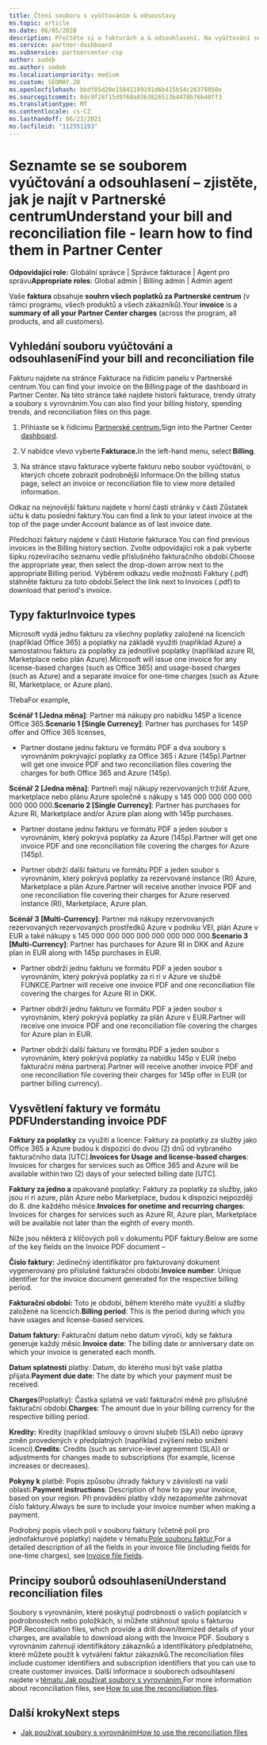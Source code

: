 ```yaml
---
title: Čtení souboru s vyúčtováním & odsoustavy
ms.topic: article
ms.date: 06/05/2020
description: Přečtěte si o fakturách a & odsouhlasení. Na vyúčtování se Partnerské centrum poplatky za program, produkty a zákazníky za toto měsíční období.
ms.service: partner-dashboard
ms.subservice: partnercenter-csp
author: sodeb
ms.author: sodeb
ms.localizationpriority: medium
ms.custom: SEOMAY.20
ms.openlocfilehash: bbdf85d20e15841189191d6b415b54c26378850e
ms.sourcegitcommit: 8dc9f28f15d9760a8363826513b4470b76b40ff3
ms.translationtype: MT
ms.contentlocale: cs-CZ
ms.lasthandoff: 06/23/2021
ms.locfileid: "112551193"
---
```

# <a name="understand-your-bill-and-reconciliation-file---learn-how-to-find-them-in-partner-center"></a><span data-ttu-id="8c157-104">Seznamte se se souborem vyúčtování a odsouhlasení – zjistěte, jak je najít v Partnerské centrum</span><span class="sxs-lookup"><span data-stu-id="8c157-104">Understand your bill and reconciliation file - learn how to find them in Partner Center</span></span>


<span data-ttu-id="8c157-105">**Odpovídající role:** Globální správce | Správce fakturace | Agent pro správu</span><span class="sxs-lookup"><span data-stu-id="8c157-105">**Appropriate roles**: Global admin | Billing admin | Admin agent</span></span>


<span data-ttu-id="8c157-106">Vaše **faktura** obsahuje **souhrn všech poplatků za Partnerské centrum** (v rámci programu, všech produktů a všech zákazníků).</span><span class="sxs-lookup"><span data-stu-id="8c157-106">Your **invoice** is a **summary of all your Partner Center charges** (across the program, all products, and all customers).</span></span> 

## <a name="find-your-bill-and-reconciliation-file"></a><span data-ttu-id="8c157-107">Vyhledání souboru vyúčtování a odsouhlasení</span><span class="sxs-lookup"><span data-stu-id="8c157-107">Find your bill and reconciliation file</span></span> 

<span data-ttu-id="8c157-108">Fakturu najdete na stránce Fakturace na řídicím panelu v Partnerské centrum.</span><span class="sxs-lookup"><span data-stu-id="8c157-108">You can find your invoice on the Billing page of the dashboard in Partner Center.</span></span> <span data-ttu-id="8c157-109">Na této stránce také najdete historii fakturace, trendy útraty a soubory s vyrovnáním.</span><span class="sxs-lookup"><span data-stu-id="8c157-109">You can also find your billing history, spending trends, and reconciliation files on this page.</span></span> 

1. <span data-ttu-id="8c157-110">Přihlaste se k řídicímu [Partnerské centrum.](https://partner.microsoft.com/dashboard/home)</span><span class="sxs-lookup"><span data-stu-id="8c157-110">Sign into the Partner Center [dashboard](https://partner.microsoft.com/dashboard/home).</span></span> 

2. <span data-ttu-id="8c157-111">V nabídce vlevo vyberte **Fakturace.**</span><span class="sxs-lookup"><span data-stu-id="8c157-111">In the left-hand menu, select **Billing**.</span></span> 

3. <span data-ttu-id="8c157-112">Na stránce stavu fakturace vyberte fakturu nebo soubor vyúčtování, o kterých chcete zobrazit podrobnější informace.</span><span class="sxs-lookup"><span data-stu-id="8c157-112">On the billing status page, select an invoice or reconciliation file to view more detailed information.</span></span> 

<span data-ttu-id="8c157-113">Odkaz na nejnovější fakturu najdete v horní části stránky v části Zůstatek účtu k datu poslední faktury.</span><span class="sxs-lookup"><span data-stu-id="8c157-113">You can find a link to your latest invoice at the top of the page under Account balance as of last invoice date.</span></span> 

<span data-ttu-id="8c157-114">Předchozí faktury najdete v části Historie fakturace.</span><span class="sxs-lookup"><span data-stu-id="8c157-114">You can find previous invoices in the Billing history section.</span></span> <span data-ttu-id="8c157-115">Zvolte odpovídající rok a pak vyberte šipku rozevíracího seznamu vedle příslušného fakturačního období.</span><span class="sxs-lookup"><span data-stu-id="8c157-115">Choose the appropriate year, then select the drop-down arrow next to the appropriate Billing period.</span></span> <span data-ttu-id="8c157-116">Výběrem odkazu vedle možnosti Faktury (.pdf) stáhněte fakturu za toto období.</span><span class="sxs-lookup"><span data-stu-id="8c157-116">Select the link next to Invoices (.pdf) to download that period's invoice.</span></span> 

## <a name="invoice-types"></a><span data-ttu-id="8c157-117">Typy faktur</span><span class="sxs-lookup"><span data-stu-id="8c157-117">Invoice types</span></span>

<span data-ttu-id="8c157-118">Microsoft vydá jednu fakturu za všechny poplatky založené na licencích (například Office 365) a poplatky na základě využití (například Azure) a samostatnou fakturu za poplatky za jednotlivé poplatky (například azure RI, Marketplace nebo plán Azure).</span><span class="sxs-lookup"><span data-stu-id="8c157-118">Microsoft will issue one invoice for any license-based charges (such as Office 365) and usage-based charges (such as Azure) and a separate invoice for one-time charges (such as Azure RI, Marketplace, or Azure plan).</span></span>

<span data-ttu-id="8c157-119">Třeba</span><span class="sxs-lookup"><span data-stu-id="8c157-119">For example,</span></span>  

<span data-ttu-id="8c157-120">**Scénář 1 [Jedna měna]**: Partner má nákupy pro nabídku 145P a licence Office 365.</span><span class="sxs-lookup"><span data-stu-id="8c157-120">**Scenario 1 [Single Currency]**: Partner has purchases for 145P offer and Office 365 licenses,</span></span>  

- <span data-ttu-id="8c157-121">Partner dostane jednu fakturu ve formátu PDF a dva soubory s vyrovnáním pokrývající poplatky za Office 365 i Azure (145p).</span><span class="sxs-lookup"><span data-stu-id="8c157-121">Partner will get one invoice PDF and two reconciliation files covering the charges for both Office 365 and Azure (145p).</span></span>  

<span data-ttu-id="8c157-122">**Scénář 2 [Jedna měna]**: Partneři mají nákupy rezervovaných tržišť Azure, marketplace nebo plánu Azure společně s nákupy s 145 000 000 000 000 000 000 000.</span><span class="sxs-lookup"><span data-stu-id="8c157-122">**Scenario 2 [Single Currency]**: Partner has purchases for Azure RI, Marketplace and/or Azure plan along with 145p purchases.</span></span>

- <span data-ttu-id="8c157-123">Partner dostane jednu fakturu ve formátu PDF a jeden soubor s vyrovnáním, který pokrývá poplatky za Azure (145p).</span><span class="sxs-lookup"><span data-stu-id="8c157-123">Partner will get one invoice PDF and one reconciliation file covering the charges for Azure (145p).</span></span> 

- <span data-ttu-id="8c157-124">Partner obdrží další fakturu ve formátu PDF a jeden soubor s vyrovnáním, který pokrývá poplatky za rezervované instance (RI) Azure, Marketplace a plán Azure.</span><span class="sxs-lookup"><span data-stu-id="8c157-124">Partner will receive another invoice PDF and one reconciliation file covering their charges for Azure reserved instance (RI), Marketplace, Azure plan.</span></span> 

<span data-ttu-id="8c157-125">**Scénář 3 [Multi-Currency]**: Partner má nákupy rezervovaných rezervovaných rezervovaných prostředků Azure v podniku VEI, plán Azure v EUR a také nákupy s 145 000 000 000 000 000 000 000 000.</span><span class="sxs-lookup"><span data-stu-id="8c157-125">**Scenario 3 [Multi-Currency]**: Partner has purchases for Azure RI in DKK and Azure plan in EUR along with 145p purchases in EUR.</span></span>

- <span data-ttu-id="8c157-126">Partner obdrží jednu fakturu ve formátu PDF a jeden soubor s vyrovnáním, který pokrývá poplatky za ri ri v Azure ve službě FUNKCE.</span><span class="sxs-lookup"><span data-stu-id="8c157-126">Partner will receive one invoice PDF and one reconciliation file covering the charges for Azure RI in DKK.</span></span> 

- <span data-ttu-id="8c157-127">Partner obdrží jednu fakturu ve formátu PDF a jeden soubor s vyrovnáním, který pokrývá poplatky za plán Azure v EUR.</span><span class="sxs-lookup"><span data-stu-id="8c157-127">Partner will receive one invoice PDF and one reconciliation file covering the charges for Azure plan in EUR.</span></span> 

- <span data-ttu-id="8c157-128">Partner obdrží další fakturu ve formátu PDF a jeden soubor s vyrovnáním, který pokrývá poplatky za nabídku 145p v EUR (nebo fakturační měna partnera).</span><span class="sxs-lookup"><span data-stu-id="8c157-128">Partner will receive another invoice PDF and one reconciliation file covering their charges for 145p offer in EUR (or partner billing currency).</span></span> 


## <a name="understanding-invoice-pdf"></a><span data-ttu-id="8c157-129">Vysvětlení faktury ve formátu PDF</span><span class="sxs-lookup"><span data-stu-id="8c157-129">Understanding invoice PDF</span></span> 

<span data-ttu-id="8c157-130">**Faktury za poplatky** za využití a licence: Faktury za poplatky za služby jako Office 365 a Azure budou k dispozici do dvou (2) dnů od vybraného fakturačního data [UTC].</span><span class="sxs-lookup"><span data-stu-id="8c157-130">**Invoices for Usage and license-based charges**: Invoices for charges for services such as Office 365 and Azure will be available within two (2) days of your selected billing date [UTC].</span></span>  

<span data-ttu-id="8c157-131">**Faktury za jedno a** opakované poplatky: Faktury za poplatky za služby, jako jsou ri ri azure, plán Azure nebo Marketplace, budou k dispozici nejpozději do 8. dne každého měsíce.</span><span class="sxs-lookup"><span data-stu-id="8c157-131">**Invoices for onetime and recurring charges**: Invoices for charges for services such as Azure RI, Azure plan, Marketplace will be available not later than the eighth of every month.</span></span>  

<span data-ttu-id="8c157-132">Níže jsou některá z klíčových polí v dokumentu PDF faktury:</span><span class="sxs-lookup"><span data-stu-id="8c157-132">Below are some of the key fields on the Invoice PDF document –</span></span>

<span data-ttu-id="8c157-133">**Číslo faktury:** Jedinečný identifikátor pro fakturovaný dokument vygenerovaný pro příslušné fakturační období.</span><span class="sxs-lookup"><span data-stu-id="8c157-133">**Invoice number**: Unique identifier for the invoice document generated for the respective billing period.</span></span> 

<span data-ttu-id="8c157-134">**Fakturační období:** Toto je období, během kterého máte využití a služby založené na licencích.</span><span class="sxs-lookup"><span data-stu-id="8c157-134">**Billing period**: This is the period during which you have usages and license-based services.</span></span> 

<span data-ttu-id="8c157-135">**Datum faktury:** Fakturační datum nebo datum výročí, kdy se faktura generuje každý měsíc.</span><span class="sxs-lookup"><span data-stu-id="8c157-135">**Invoice date**: The billing date or anniversary date on which your invoice is generated each month.</span></span> 

<span data-ttu-id="8c157-136">**Datum splatnosti** platby: Datum, do kterého musí být vaše platba přijata.</span><span class="sxs-lookup"><span data-stu-id="8c157-136">**Payment due date**: The date by which your payment must be received.</span></span> 

<span data-ttu-id="8c157-137">**Charges**(Poplatky): Částka splatná ve vaší fakturační měně pro příslušné fakturační období.</span><span class="sxs-lookup"><span data-stu-id="8c157-137">**Charges**: The amount due in your billing currency for the respective billing period.</span></span> 

<span data-ttu-id="8c157-138">**Kredity:** Kredity (například smlouvy o úrovni služeb (SLA)) nebo úpravy změn provedených v předplatných (například zvýšení nebo snížení licencí).</span><span class="sxs-lookup"><span data-stu-id="8c157-138">**Credits**: Credits (such as service-level agreement (SLA)) or adjustments for changes made to subscriptions (for example, license increases or decreases).</span></span> 

<span data-ttu-id="8c157-139">**Pokyny k** platbě: Popis způsobu úhrady faktury v závislosti na vaší oblasti.</span><span class="sxs-lookup"><span data-stu-id="8c157-139">**Payment instructions**: Description of how to pay your invoice, based on your region.</span></span> <span data-ttu-id="8c157-140">Při provádění platby vždy nezapomeňte zahrnovat číslo faktury.</span><span class="sxs-lookup"><span data-stu-id="8c157-140">Always be sure to include your invoice number when making a payment.</span></span> 

<span data-ttu-id="8c157-141">Podrobný popis všech polí v souboru faktury (včetně polí pro jednofakturové poplatky) najdete v tématu [Pole souboru faktur.](invoice-file.md)</span><span class="sxs-lookup"><span data-stu-id="8c157-141">For a detailed description of all the fields in your invoice file (including fields for one-time charges), see [Invoice file fields](invoice-file.md).</span></span> 

## <a name="understand-reconciliation-files"></a><span data-ttu-id="8c157-142">Principy souborů odsouhlasení</span><span class="sxs-lookup"><span data-stu-id="8c157-142">Understand reconciliation files</span></span>

 <span data-ttu-id="8c157-143">Soubory s vyrovnáním, které poskytují podrobnosti o vašich poplatcích v podrobnostech nebo položkách, si můžete stáhnout spolu s fakturou PDF.</span><span class="sxs-lookup"><span data-stu-id="8c157-143">Reconciliation files, which provide a drill down/itemized details of your charges, are available to download along with the Invoice PDF.</span></span> <span data-ttu-id="8c157-144">Soubory s vyrovnáním zahrnují identifikátory zákazníků a identifikátory předplatného, které můžete použít k vytváření faktur zákazníků.</span><span class="sxs-lookup"><span data-stu-id="8c157-144">The reconciliation files include customer identifiers and subscription identifiers that you can use to create customer invoices.</span></span> <span data-ttu-id="8c157-145">Další informace o souborech odsouhlasení najdete v [tématu Jak používat soubory s vyrovnáním.](use-the-reconciliation-files.md)</span><span class="sxs-lookup"><span data-stu-id="8c157-145">For more information about reconciliation files, see [How to use the reconciliation files](use-the-reconciliation-files.md).</span></span> 

## <a name="next-steps"></a><span data-ttu-id="8c157-146">Další kroky</span><span class="sxs-lookup"><span data-stu-id="8c157-146">Next steps</span></span>

- [<span data-ttu-id="8c157-147">Jak používat soubory s vyrovnáním</span><span class="sxs-lookup"><span data-stu-id="8c157-147">How to use the reconciliation files</span></span>](use-the-reconciliation-files.md)
